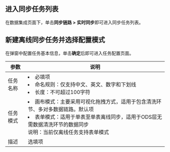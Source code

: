 ## 进入同步任务列表
在数据集成页面下，单击**同步链路 > 实时同步**即可进入同步任务列表。
## 新建离线同步任务并选择配置模式
在弹窗中配置任务基本信息，单击**确定**后即可进入任务配置页面。

| 参数 | 说明| 
|---------|---------|
| 任务名称	| <li>必填项<li>命名规则：仅支持中文、英文、数字和下划线<li>长度：不可超过100字符|
| 任务模式| <li>画布模式：主要采用可视化拖拽方式，适用于包含清洗环节、多对多数据链路。默认项<li>表单模式：适用于单表至单表离线同步，适用于ODS层无需数据清洗环节的数据同步<br>说明：当前仅离线任务支持表单模式| 
|描述	|选填项|

     
